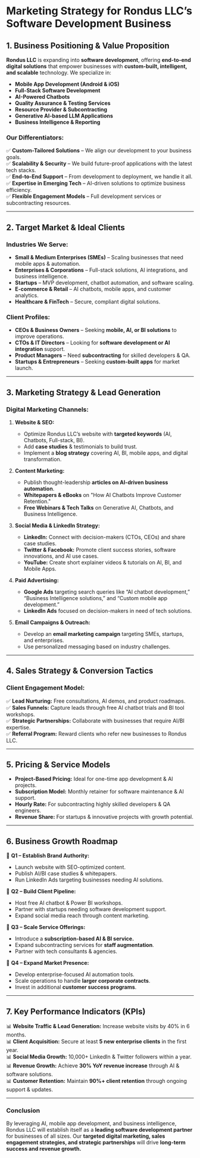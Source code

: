 # **Marketing Strategy for Rondus LLC’s Software Development Business**  

## **1. Business Positioning & Value Proposition**  
**Rondus LLC** is expanding into **software development**, offering **end-to-end digital solutions** that empower businesses with **custom-built, intelligent, and scalable** technology. We specialize in:  
- **Mobile App Development (Android & iOS)**  
- **Full-Stack Software Development**  
- **AI-Powered Chatbots**  
- **Quality Assurance & Testing Services**  
- **Resource Provider & Subcontracting**  
- **Generative AI-based LLM Applications**  
- **Business Intelligence & Reporting**  

### **Our Differentiators:**  
✅ **Custom-Tailored Solutions** – We align our development to your business goals.  
✅ **Scalability & Security** – We build future-proof applications with the latest tech stacks.  
✅ **End-to-End Support** – From development to deployment, we handle it all.  
✅ **Expertise in Emerging Tech** – AI-driven solutions to optimize business efficiency.  
✅ **Flexible Engagement Models** – Full development services or subcontracting resources.

---

## **2. Target Market & Ideal Clients**  
### **Industries We Serve:**  
- **Small & Medium Enterprises (SMEs)** – Scaling businesses that need mobile apps & automation.  
- **Enterprises & Corporations** – Full-stack solutions, AI integrations, and business intelligence.  
- **Startups** – MVP development, chatbot automation, and software scaling.  
- **E-commerce & Retail** – AI chatbots, mobile apps, and customer analytics.  
- **Healthcare & FinTech** – Secure, compliant digital solutions.  

### **Client Profiles:**  
- **CEOs & Business Owners** – Seeking **mobile, AI, or BI solutions** to improve operations.  
- **CTOs & IT Directors** – Looking for **software development or AI integration** support.  
- **Product Managers** – Need **subcontracting** for skilled developers & QA.  
- **Startups & Entrepreneurs** – Seeking **custom-built apps** for market launch.  

---

## **3. Marketing Strategy & Lead Generation**  
### **Digital Marketing Channels:**  
1. **Website & SEO:**  
   - Optimize Rondus LLC’s website with **targeted keywords** (AI, Chatbots, Full-stack, BI).  
   - Add **case studies** & testimonials to build trust.  
   - Implement a **blog strategy** covering AI, BI, mobile apps, and digital transformation.  
   
2. **Content Marketing:**  
   - Publish thought-leadership **articles on AI-driven business automation**.  
   - **Whitepapers & eBooks** on "How AI Chatbots Improve Customer Retention."  
   - **Free Webinars & Tech Talks** on Generative AI, Chatbots, and Business Intelligence.

3. **Social Media & LinkedIn Strategy:**  
   - **LinkedIn:** Connect with decision-makers (CTOs, CEOs) and share case studies.  
   - **Twitter & Facebook:** Promote client success stories, software innovations, and AI use cases.  
   - **YouTube:** Create short explainer videos & tutorials on AI, BI, and Mobile Apps.  

4. **Paid Advertising:**  
   - **Google Ads** targeting search queries like “AI chatbot development,” “Business Intelligence solutions,” and “Custom mobile app development.”  
   - **LinkedIn Ads** focused on decision-makers in need of tech solutions.  

5. **Email Campaigns & Outreach:**  
   - Develop an **email marketing campaign** targeting SMEs, startups, and enterprises.  
   - Use personalized messaging based on industry challenges.  

---

## **4. Sales Strategy & Conversion Tactics**  
### **Client Engagement Model:**  
✅ **Lead Nurturing:** Free consultations, AI demos, and product roadmaps.  
✅ **Sales Funnels:** Capture leads through free AI chatbot trials and BI tool workshops.  
✅ **Strategic Partnerships:** Collaborate with businesses that require AI/BI expertise.  
✅ **Referral Program:** Reward clients who refer new businesses to Rondus LLC.  

---

## **5. Pricing & Service Models**  
- **Project-Based Pricing:** Ideal for one-time app development & AI projects.  
- **Subscription Model:** Monthly retainer for software maintenance & AI support.  
- **Hourly Rate:** For subcontracting highly skilled developers & QA engineers.  
- **Revenue Share:** For startups & innovative projects with growth potential.  

---

## **6. Business Growth Roadmap**  
📌 **Q1 – Establish Brand Authority:**  
- Launch website with SEO-optimized content.  
- Publish AI/BI case studies & whitepapers.  
- Run LinkedIn Ads targeting businesses needing AI solutions.  

📌 **Q2 – Build Client Pipeline:**  
- Host free AI chatbot & Power BI workshops.  
- Partner with startups needing software development support.  
- Expand social media reach through content marketing.  

📌 **Q3 – Scale Service Offerings:**  
- Introduce a **subscription-based AI & BI service.**  
- Expand subcontracting services for **staff augmentation**.  
- Partner with tech consultants & agencies.  

📌 **Q4 – Expand Market Presence:**  
- Develop enterprise-focused AI automation tools.  
- Scale operations to handle **larger corporate contracts**.  
- Invest in additional **customer success programs**.  

---

## **7. Key Performance Indicators (KPIs)**  
📊 **Website Traffic & Lead Generation:** Increase website visits by 40% in 6 months.  
📊 **Client Acquisition:** Secure at least **5 new enterprise clients** in the first year.  
📊 **Social Media Growth:** 10,000+ LinkedIn & Twitter followers within a year.  
📊 **Revenue Growth:** Achieve **30% YoY revenue increase** through AI & software solutions.  
📊 **Customer Retention:** Maintain **90%+ client retention** through ongoing support & updates.  

---

### **Conclusion**  
By leveraging AI, mobile app development, and business intelligence, Rondus LLC will establish itself as a **leading software development partner** for businesses of all sizes. Our **targeted digital marketing, sales engagement strategies, and strategic partnerships** will drive **long-term success and revenue growth.**
